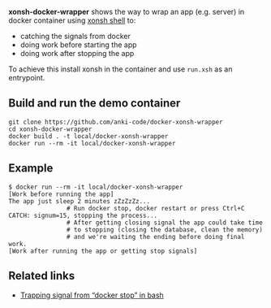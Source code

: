 **xonsh-docker-wrapper** shows the way to wrap an app (e.g. server) in docker container using [xonsh shell](https://xon.sh/contents.html) to:
 * catching the signals from docker
 * doing work before starting the app
 * doing work after stopping the app

To achieve this install xonsh in the container and use `run.xsh` as an entrypoint.

## Build and run the demo container

```shell script
git clone https://github.com/anki-code/docker-xonsh-wrapper
cd xonsh-docker-wrapper
docker build . -t local/docker-xonsh-wrapper
docker run --rm -it local/docker-xonsh-wrapper
```

## Example
```shell script
$ docker run --rm -it local/docker-xonsh-wrapper
[Work before running the app]
The app just sleep 2 minutes zZzZzZz...
                # Run docker stop, docker restart or press Ctrl+C
CATCH: signum=15, stopping the process...            
                # After getting closing signal the app could take time 
                # to stopping (closing the database, clean the memory) 
                # and we're waiting the ending before doing final work.
[Work after running the app or getting stop signals]
```

## Related links
* [Trapping signal from “docker stop” in bash](https://stackoverflow.com/questions/20602675/trapping-signal-from-docker-stop-in-bash/20606897#20606897)
